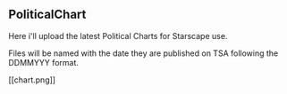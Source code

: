 ## PoliticalChart
Here i'll upload the latest Political Charts for Starscape use.

Files will be named with the date they are published on TSA following the DDMMYYY format.

[[chart.png]]
